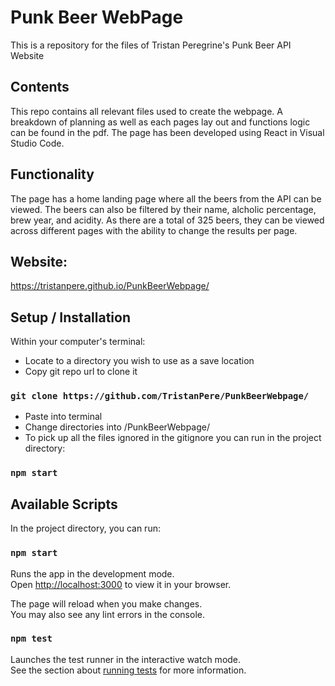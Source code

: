 # Punk Beer WebPage
This is a repository for the files of Tristan Peregrine's Punk Beer API Website

## Contents
This repo contains all relevant files used to create the webpage. A breakdown of planning as well as each pages lay out and functions logic can be found in the pdf.
The page has been developed using React in Visual Studio Code.

## Functionality
The page has a home landing page where all the beers from the API can be viewed. The beers can also be filtered by their name, alcholic percentage, brew year, and acidity. As there are a total of 325 beers, they can be viewed across different pages with the ability to change the results per page.


## Website:
https://tristanpere.github.io/PunkBeerWebpage/

## Setup / Installation

Within your computer's terminal:
 * Locate to a directory you wish to use as a save location
 * Copy git repo url to clone it
 ### `git clone https://github.com/TristanPere/PunkBeerWebpage/`
 * Paste into terminal 
 * Change directories into /PunkBeerWebpage/
 * To pick up all the files ignored in the gitignore you can run in the project directory:
 ### `npm start`

## Available Scripts

In the project directory, you can run:

### `npm start`

Runs the app in the development mode.\
Open [http://localhost:3000](http://localhost:3000) to view it in your browser.

The page will reload when you make changes.\
You may also see any lint errors in the console.

### `npm test`

Launches the test runner in the interactive watch mode.\
See the section about [running tests](https://facebook.github.io/create-react-app/docs/running-tests) for more information.
